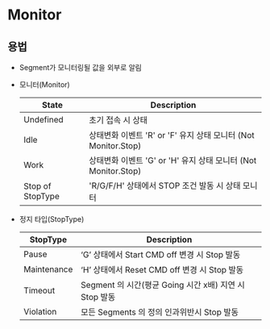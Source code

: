# Monitor

## 용법

- Segment가 모니터링될 값을 외부로 알림

- 모니터(Monitor)

    | State  | Description |
    | ----  | ---- |
    | Undefined   |초기 접속 시 상태|
    | Idle      |상태변화 이벤트 'R' or 'F' 유지 상태 모니터  (Not Monitor.Stop)|
    | Work       |상태변화 이벤트 'G' or 'H' 유지 상태 모니터 (Not Monitor.Stop)|
    | Stop of StopType |'R/G/F/H' 상태에서 STOP 조건 발동 시 상태 모니터|

- 정지 타입(StopType)

    | StopType  | Description |
    | ----  | ---- |
    | Pause   |‘G’ 상태에서 Start  CMD off 변경 시 Stop 발동|
    | Maintenance      |‘H’ 상태에서 Reset CMD off 변경 시 Stop 발동|
    | Timeout       |Segment 의 시간(평균 Going 시간 x배) 지연 시 Stop 발동|
    | Violation |모든    Segments 의 정의 인과위반시 Stop 발동|

<!-- 여기서 말하는 CMD 는 HMI 만을 위한 것인지, 자동으로 동작하고 있을 때를 포함하고 있는 것인지? 
 Pause, Maintenance 는 수동에 한하여 발생하고 Timeout, Violation 는 자동수동 전부 발생예상합니다.-->
